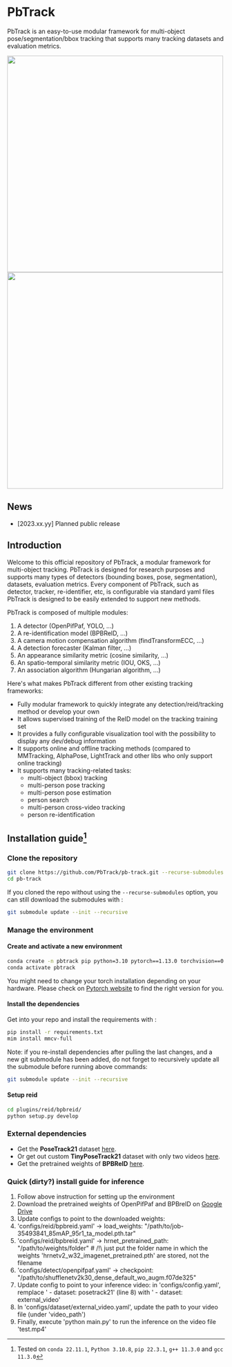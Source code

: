 # PbTrack

PbTrack is an easy-to-use modular framework for multi-object pose/segmentation/bbox tracking that supports many tracking datasets and evaluation metrics.  

<p float="left">
  <img src="docs/assets/gifs/PoseTrack21_008827.gif" width="500" />
  <img src="docs/assets/gifs/PoseTrack21_016236.gif" width="500" /> 
</p>

## News
- [2023.xx.yy] Planned public release 

## Introduction
Welcome to this official repository of PbTrack, a modular framework for multi-object tracking.
PbTrack is designed for research purposes and supports many types of detectors (bounding boxes, pose, segmentation), datasets, evaluation metrics.
Every component of PbTrack, such as detector, tracker, re-identifier, etc, is configurable via standard yaml files
PbTrack is designed to be easily extended to support new methods.

PbTrack is composed of multiple modules:
1. A detector (OpenPifPaf, YOLO, ...)
2. A re-identification model (BPBReID, ...)
3. A camera motion compensation algorithm (findTransformECC, ...)
4. A detection forecaster (Kalman filter, ...)
5. An appearance similarity metric (cosine similarity, ...)
6. An spatio-temporal similarity metric (IOU, OKS, ...)
7. An association algorithm (Hungarian algorithm, ...)


Here's what makes PbTrack different from other existing tracking frameworks:
- Fully modular framework to quickly integrate any detection/reid/tracking method or develop your own
- It allows supervised training of the ReID model on the tracking training set
- It provides a fully configurable visualization tool with the possibility to display any dev/debug information
- It supports online and offline tracking methods (compared to MMTracking, AlphaPose, LightTrack and other libs who only support online tracking)
- It supports many tracking-related tasks:
  - multi-object (bbox) tracking
  - multi-person pose tracking
  - multi-person pose estimation
  - person search
  - multi-person cross-video tracking
  - person re-identification


## Installation guide[^1]

[^1]: Tested on `conda 22.11.1`, `Python 3.10.8`, `pip 22.3.1`, `g++ 11.3.0` and `gcc 11.3.0`

### Clone the repository

```bash
git clone https://github.com/PbTrack/pb-track.git --recurse-submodules
cd pb-track
```

If you cloned the repo without using the `--recurse-submodules` option, you can still download the submodules with :

```bash
git submodule update --init --recursive
```

### Manage the environment

#### Create and activate a new environment

```bash
conda create -n pbtrack pip python=3.10 pytorch==1.13.0 torchvision==0.14.0 pytorch-cuda=11.7 -c pytorch -c nvidia -y
conda activate pbtrack
```

You might need to change your torch installation depending on your hardware. Please check on 
[Pytorch website](https://pytorch.org/get-started/previous-versions/) to find the right version for you.

#### Install the dependencies
Get into your repo and install the requirements with :

```bash
pip install -r requirements.txt
mim install mmcv-full
```

Note: if you re-install dependencies after pulling the last changes, and a new git submodule has been added, do not forget to recursively update all the submodule before running above commands:

```bash
git submodule update --init --recursive
```

#### Setup reid

```bash
cd plugins/reid/bpbreid/
python setup.py develop
```

### External dependencies

- Get the **PoseTrack21** dataset [here](https://github.com/anDoer/PoseTrack21/tree/35bd7033ec4e1a352ae39b9522df5a683f83781b#how-to-get-the-dataset).
- Or get out custom **TinyPoseTrack21** dataset with only two videos [here](https://drive.google.com/file/d/15aX67GAKpf8faaBE4SOJAs_KGghzfWl4/view?usp=sharing).
- Get the pretrained weights of **BPBReID** [here](https://github.com/VlSomers/bpbreid#download-the-pre-trained-models).


### Quick (dirty?) install guide for inference
1. Follow above instruction for setting up the environment
2. Download the pretrained weights of OpenPifPaf and BPBreID on [Google Drive](https://drive.google.com/drive/folders/1ZLKYpWIFPOw0-op0dNVP1Csw3CjKr-1B?usp=share_link)
3. Update configs to point to the downloaded weights:
4. 'configs/reid/bpbreid.yaml' -> load_weights: "/path/to/job-35493841_85mAP_95r1_ta_model.pth.tar"
4. 'configs/reid/bpbreid.yaml' -> hrnet_pretrained_path: "/path/to/weights/folder" # /!\ just put the folder name in which the weights 'hrnetv2_w32_imagenet_pretrained.pth' are stored, not the filename
5. 'configs/detect/openpifpaf.yaml' -> checkpoint: "/path/to/shufflenetv2k30_dense_default_wo_augm.f07de325"
6. Update config to point to your inference video: in 'configs/config.yaml', remplace '  - dataset: posetrack21'  (line 8) with '  - dataset: external_video'
7. In 'configs/dataset/external_video.yaml', update the path to your video file (under 'video_path')
8. Finally, execute 'python main.py' to run the inference on the video file 'test.mp4'
